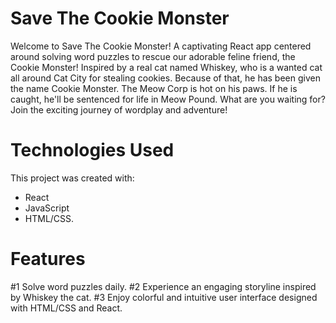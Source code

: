 

# Save The Cookie Monster

Welcome to Save The Cookie Monster! A captivating React app centered around solving word puzzles to rescue our adorable feline friend, the Cookie Monster! Inspired by a real cat named Whiskey, who is a wanted cat all around Cat City for stealing cookies. Because of that, he has been given the name Cookie Monster. The Meow Corp is hot on his paws. If he is caught, he'll be sentenced for life in Meow Pound. What are you waiting for? Join the exciting journey of wordplay and adventure!

# Technologies Used
This project was created with:
- React
- JavaScript
- HTML/CSS.

# Features
#1 Solve word puzzles daily.
#2 Experience an engaging storyline inspired by Whiskey the cat.
#3 Enjoy colorful and intuitive user interface designed with HTML/CSS and React.
